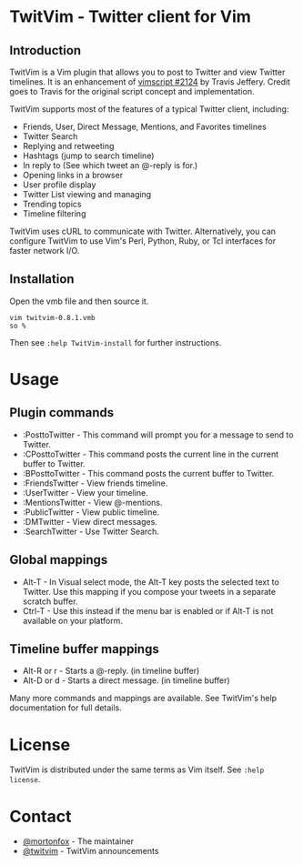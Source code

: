 # TwitVim - Twitter client for Vim

## Introduction

TwitVim is a Vim plugin that allows you to post to Twitter and view Twitter
timelines. It is an enhancement of [vimscript #2124](http://www.vim.org/scripts/script.php?script_id=2124)
by Travis Jeffery. Credit goes to Travis for the original script concept and implementation.

TwitVim supports most of the features of a typical Twitter client, including: 

- Friends, User, Direct Message, Mentions, and Favorites timelines 
- Twitter Search 
- Replying and retweeting
- Hashtags (jump to search timeline) 
- In reply to (See which tweet an @-reply is for.) 
- Opening links in a browser 
- User profile display 
- Twitter List viewing and managing 
- Trending topics
- Timeline filtering

TwitVim uses cURL to communicate with Twitter. Alternatively, you can configure TwitVim to use Vim's Perl, Python, Ruby, or Tcl interfaces for faster network I/O. 

## Installation

Open the vmb file and then source it.

    vim twitvim-0.8.1.vmb
    so %

Then see ```:help TwitVim-install``` for further instructions.

# Usage

## Plugin commands

- :PosttoTwitter - This command will prompt you for a message to send to Twitter. 
- :CPosttoTwitter - This command posts the current line in the current buffer to Twitter. 
- :BPosttoTwitter - This command posts the current buffer to Twitter. 
- :FriendsTwitter - View friends timeline. 
- :UserTwitter - View your timeline. 
- :MentionsTwitter - View @-mentions. 
- :PublicTwitter - View public timeline. 
- :DMTwitter - View direct messages. 
- :SearchTwitter - Use Twitter Search. 

## Global mappings

- Alt-T - In Visual select mode, the Alt-T key posts the selected text to
  Twitter. Use this mapping if you compose your tweets in a separate
  scratch buffer.
- Ctrl-T - Use this instead if the menu bar is enabled or if Alt-T is not
  available on your platform.

## Timeline buffer mappings

- Alt-R or <Leader>r - Starts a @-reply. (in timeline buffer) 
- Alt-D or <Leader>d - Starts a direct message. (in timeline buffer) 

Many more commands and mappings are available. See TwitVim's help documentation for full details. 

# License

TwitVim is distributed under the same terms as Vim itself. See
```:help license```.

# Contact

- [@mortonfox](https://twitter.com/mortonfox) - The maintainer
- [@twitvim](https://twitter.com/twitvim) - TwitVim announcements

